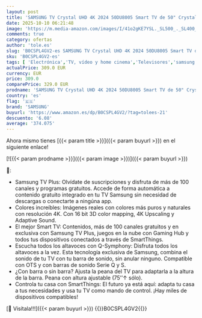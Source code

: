 ```yaml
---
layout: post
title: 'SAMSUNG TV Crystal UHD 4K 2024 50DU8005 Smart TV de 50" Crystal UHD con Colores increíbles  el Mejor Smart TV  Peana con Altura Ajustable y Todos los Altavoces a la Vez con Q-Symphony'
date: 2025-10-10 06:21:48
image: 'https://m.media-amazon.com/images/I/41o2gKE7YSL._SL500_._SL400_.jpg'
comments: true
category: ofertas
author: 'tole.es'
slug: 'B0CSPL4GV2-es SAMSUNG TV Crystal UHD 4K 2024 50DU8005 Smart TV de 50"...'
sku: 'B0CSPL4GV2-es'
tags: [ 'Electrónica','TV, vídeo y home cinema','Televisores','samsung','smart','tv','🇪🇸', ]
actualPrice: 309.0 EUR
currency: EUR
price: 309.0
comparePrice: 329.0 EUR
prodname: 'SAMSUNG TV Crystal UHD 4K 2024 50DU8005 Smart TV de 50" Crystal UHD con Colores increíbles  el Mejor Smart TV  Peana con Altura Ajustable y Todos los Altavoces a la Vez con Q-Symphony'
country: 'es'
flag: '🇪🇸'
brand: 'SAMSUNG'
buyurl: 'https://www.amazon.es/dp/B0CSPL4GV2/?tag=tolees-21'
descuento: '6.08'
average: '374.075'
---
```


Ahora mismo tienes [{{< param title >}}]({{< param buyurl >}}) en el siguiente enlace!

[![{{< param prodname >}}]({{< param image >}})]({{< param buyurl >}})

🔎:

- Samsung TV Plus: Olvídate de suscripciones y disfruta de más de 100 canales y programas gratuitos. Accede de forma automática a contenido gratuito integrado en tu TV Samsung sin necesidad de descargas o conectarte a ningúna app.
- Colores increíbles: Imágenes reales con colores más puros y naturales con resolución 4K. Con 16 bit 3D color mapping, 4K Upscaling y Adaptive Sound.
- El mejor Smart TV: Contenidos, más de 100 canales gratuitos y en exclusiva con Samsung TV Plus, juegos en la nube con Gaming Hub y todos tus dispositivos conectados a través de SmartThings.
- Escucha todos los altavoces con Q-Symphony: Disfruta todos los altavoces a la vez. Esta tecnología exclusiva de Samsung, combina el sonido de tu TV con tu barra de sonido, sin anular ninguno. Compatible con OTS y con barras de sonido Serie Q y S.
- ¿Con barra o sin barra? Ajusta la peana del TV para adaptarla a la altura de la barra. Peana con altura ajustable (75’’↑ sólo).
- Controla tu casa con SmartThings: El futuro ya está aquí: adapta tu casa a tus necesidades y usa tu TV como mando de control. ¡Hay miles de dispositivos compatibles!

[🛒 Visítala!!!]({{< param buyurl >}})
{{<world>}}B0CSPL4GV2{{</world>}}
